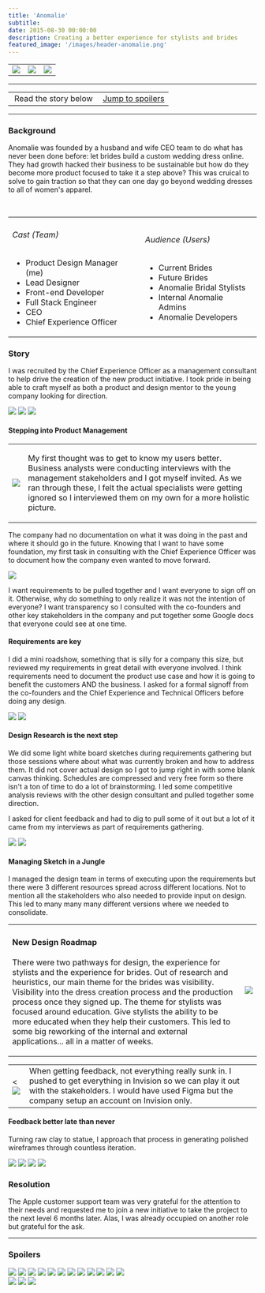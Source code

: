 ```yaml
---
title: 'Anomalie'
subtitle: 
date: 2015-08-30 00:00:00
description: Creating a better experience for stylists and brides
featured_image: '/images/header-anomalie.png'
---
```

<table>
<tr>
<td><a href="walmart.html"><img src="../images/arrow-left.svg"></a></td>
<td><img src="../images/poster-anomalie.png" class="project__poster"></td>
<td><a href="apple.html"><img src="../images/arrow-right.svg"></a></td>
</tr>
</table>

<hr>

<table class="post-navigation">
<tr>
<td><i class="fab fa-readme"></i> &nbsp;Read the story below</td>
<td><i class="fas fa-angle-double-down"></i> &nbsp;<a href="#spoilers" target="_self">Jump to spoilers</a> </td>
</tr>
</table>
<hr>

### Background
Anomalie was founded by a husband and wife CEO team to do what has never been done before: let brides build a custom wedding dress online. They had growth hacked their business to be sustainable but how do they become more product focused to take it a step above? This was cruical to solve to gain traction so that they can one day go beyond wedding dresses to all of women's apparel.
<div class="spacer3">&nbsp;</div>
<div class="full-width-post">
<table class="post-navigation">
<tr>
<td class="half">
	<h6>Cast (Team)</h6>
	<ul class="project-details">
		<li>Product Design Manager (me)</li>
		<li>Lead Designer</li>
		<li>Front-end Developer</li>
		<li>Full Stack Engineer</li>
		<li>CEO</li>
		<li>Chief Experience Officer</li>
	</ul>
</td>
<td class="half">
	<h6>Audience (Users)</h6>
	<ul class="project-details">
		<li>Current Brides</li>
		<li>Future Brides</li>
		<li>Anomalie Bridal Stylists</li>
		<li>Internal Anomalie Admins</li>
		<li>Anomalie Developers</li>
	</ul>
</td>
</tr>
</table>
</div>

### Story

I was recruited by the Chief Experience Officer as a management consultant to help drive the creation of the new product initiative. I took pride in being able to craft myself as both a product and design mentor to the young company looking for direction. 

<div class="gallery" data-columns="3">
<img src="../images/story-anomalie-1.png">
<img src="../images/story-anomalie-2.png">
<img src="../images/story-anomalie-3.png">
</div>

#### Stepping into Product Management

<table>
<tr>
<td class="half"><img src="../images/story-anomalie-4.png"></td>
<td>
<p>
My first thought was to get to know my users better. Business analysts were conducting interviews with the management stakeholders and I got myself invited. As we ran through these, I felt the actual specialists were getting ignored so I interviewed them on my own for a more holistic picture.
</p>
</td>
</tr>
</table>

The company had no documentation on what it was doing in the past and where it should go in the future. Knowing that I want to have some foundation, my first task in consulting with the Chief Experience Officer was to document how the company even wanted to move forward. 

<img src="../images/story-anomalie-5.png">

I want requirements to be pulled together and I want everyone to sign off on it. Otherwise, why do something to only realize it was not the intention of everyone? I want transparency so I consulted with the co-founders and other key stakeholders in the company and put together some Google docs that everyone could see at one time.

#### Requirements are key

I did a mini roadshow, something that is silly for a company this size, but reviewed my requirements in great detail with everyone involved. I think requirements need to document the product use case and how it is going to benefit the customers AND the business. I asked for a formal signoff from the co-founders and the Chief Experience and Technical Officers before doing any design.

<img src="../images/story-anomalie-6.png">
<img src="../images/story-anomalie-7.png">

#### Design Research is the next step

We did some light white board sketches during requirements gathering but those sessions where about what was currently broken and how to address them. It did not cover actual design so I got to jump right in with some blank canvas thinking. Schedules are compressed and very free form so there isn't a ton of time to do a lot of brainstorming. I led some competitive analysis reviews with the other design consultant and pulled together some direction.

I asked for client feedback and had to dig to pull some of it out but a lot of it came from my interviews as part of requirements gathering.

<img src="../images/story-anomalie-8.png">
<img src="../images/story-anomalie-9.png">


#### Managing Sketch in a Jungle

I managed the design team in terms of executing upon the requirements but there were 3 different resources spread across different locations. Not to mention all the stakeholders who also needed to provide input on design. This led to many many many different versions where we needed to consolidate.

<table>
<tr>
<td>
<h4>New Design Roadmap</h4>
<p>
There were two pathways for design, the experience for stylists and the experience for brides. Out of research and heuristics, our main theme for the brides was visibility. Visibility into the dress creation process and the production process once they signed up. The theme for stylists was focused around education. Give stylists the ability to be more educated when they help their customers. This led to some big reworking of the internal and external applications... all in a matter of weeks.
</p>
</td>
<td class="half">
<img src="../images/story-anomalie-y1.png">
</td>
</tr>
</table>

<table>
<tr>
<td>
<<img src="../images/story-anomalie-z1.png">
</td>
<td class="third">
When getting feedback, not everything really sunk in. I pushed to get everything in Invision so we can play it out with the stakeholders. I would have used Figma but the company setup an account on Invision only.
</td>
</tr>
</table>

#### Feedback better late than never

Turning raw clay to statue, I approach that process in generating polished wireframes through countless iteration.

<div class="gallery" data-columns="2">
<img src="../images/story-anomalie-x1.png">
<img src="../images/story-anomalie-x2.png">
<img src="../images/story-anomalie-x3.png">
<img src="../images/story-anomalie-x4.png">
</div>

### Resolution
The Apple customer support team was very grateful for the attention to their needs and requested me to join a new initiative to take the project to the next level 6 months later. Alas, I was already occupied on another role but grateful for the ask.

<span class="spacer4"></span>
<hr>

<h3 id="spoilers">Spoilers</h3>
<div class="gallery" data-columns="3">
<img src="../images/story-anomalie-x1.png">
<img src="../images/story-anomalie-x2.png">
<img src="../images/story-anomalie-x3.png">
<img src="../images/story-anomalie-x4.png">
<img src="../images/story-anomalie-x5.png">
<img src="../images/story-anomalie-x6.png">
<img src="../images/story-anomalie-x7.png">
<img src="../images/story-anomalie-x8.png">
<img src="../images/story-anomalie-x9.png">
<img src="../images/story-anomalie-x10.png">
<img src="../images/story-anomalie-x11.png">
<img src="../images/story-anomalie-x12.png">
</div>

<div class="gallery" data-columns="2">
<img src="../images/story-anomalie-y1.png">
<img src="../images/story-anomalie-y2.png">
<img src="../images/story-anomalie-z1.png">
</div>